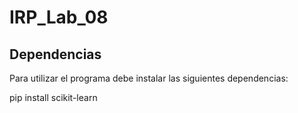 # IRP_Lab_08

## Dependencias

Para utilizar el programa debe instalar las siguientes dependencias:

pip install scikit-learn
